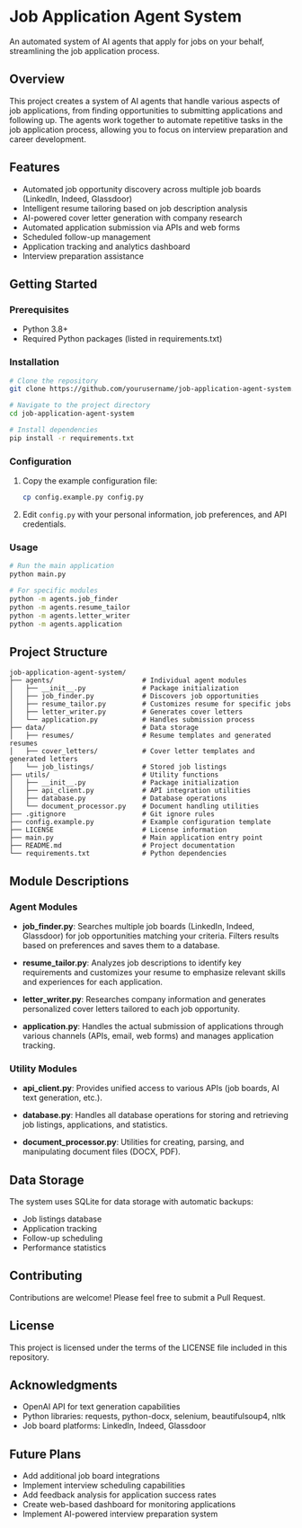 # Job Application Agent System

An automated system of AI agents that apply for jobs on your behalf, streamlining the job application process.

## Overview

This project creates a system of AI agents that handle various aspects of job applications, from finding opportunities to submitting applications and following up. The agents work together to automate repetitive tasks in the job application process, allowing you to focus on interview preparation and career development.

## Features

- Automated job opportunity discovery across multiple job boards (LinkedIn, Indeed, Glassdoor)
- Intelligent resume tailoring based on job description analysis
- AI-powered cover letter generation with company research
- Automated application submission via APIs and web forms
- Scheduled follow-up management
- Application tracking and analytics dashboard
- Interview preparation assistance

## Getting Started

### Prerequisites

- Python 3.8+
- Required Python packages (listed in requirements.txt)

### Installation

```bash
# Clone the repository
git clone https://github.com/yourusername/job-application-agent-system.git

# Navigate to the project directory
cd job-application-agent-system

# Install dependencies
pip install -r requirements.txt
```

### Configuration

1. Copy the example configuration file:
   ```bash
   cp config.example.py config.py
   ```

2. Edit `config.py` with your personal information, job preferences, and API credentials.

### Usage

```bash
# Run the main application
python main.py

# For specific modules
python -m agents.job_finder
python -m agents.resume_tailor
python -m agents.letter_writer
python -m agents.application
```

## Project Structure

```
job-application-agent-system/
├── agents/                      # Individual agent modules
│   ├── __init__.py              # Package initialization
│   ├── job_finder.py            # Discovers job opportunities
│   ├── resume_tailor.py         # Customizes resume for specific jobs
│   ├── letter_writer.py         # Generates cover letters
│   └── application.py           # Handles submission process
├── data/                        # Data storage
│   ├── resumes/                 # Resume templates and generated resumes
│   ├── cover_letters/           # Cover letter templates and generated letters
│   └── job_listings/            # Stored job listings
├── utils/                       # Utility functions
│   ├── __init__.py              # Package initialization
│   ├── api_client.py            # API integration utilities
│   ├── database.py              # Database operations
│   └── document_processor.py    # Document handling utilities
├── .gitignore                   # Git ignore rules
├── config.example.py            # Example configuration template
├── LICENSE                      # License information
├── main.py                      # Main application entry point
├── README.md                    # Project documentation
└── requirements.txt             # Python dependencies
```

## Module Descriptions

### Agent Modules

- **job_finder.py**: Searches multiple job boards (LinkedIn, Indeed, Glassdoor) for job opportunities matching your criteria. Filters results based on preferences and saves them to a database.

- **resume_tailor.py**: Analyzes job descriptions to identify key requirements and customizes your resume to emphasize relevant skills and experiences for each application.

- **letter_writer.py**: Researches company information and generates personalized cover letters tailored to each job opportunity.

- **application.py**: Handles the actual submission of applications through various channels (APIs, email, web forms) and manages application tracking.

### Utility Modules

- **api_client.py**: Provides unified access to various APIs (job boards, AI text generation, etc.).

- **database.py**: Handles all database operations for storing and retrieving job listings, applications, and statistics.

- **document_processor.py**: Utilities for creating, parsing, and manipulating document files (DOCX, PDF).

## Data Storage

The system uses SQLite for data storage with automatic backups:

- Job listings database
- Application tracking
- Follow-up scheduling
- Performance statistics

## Contributing

Contributions are welcome! Please feel free to submit a Pull Request.

## License

This project is licensed under the terms of the LICENSE file included in this repository.

## Acknowledgments

- OpenAI API for text generation capabilities
- Python libraries: requests, python-docx, selenium, beautifulsoup4, nltk
- Job board platforms: LinkedIn, Indeed, Glassdoor

## Future Plans

- Add additional job board integrations
- Implement interview scheduling capabilities
- Add feedback analysis for application success rates
- Create web-based dashboard for monitoring applications
- Implement AI-powered interview preparation system
